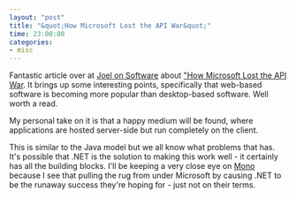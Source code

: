 ```yaml
---
layout: "post"
title: "&quot;How Microsoft Lost the API War&quot;"
time: 23:00:00
categories: 
- misc
---
```

Fantastic article over at <a href="http://www.joelonsoftware.com/">Joel on Software</a> about <a href="http://www.joelonsoftware.com/articles/APIWar.html">"How Microsoft Lost the API War</a>. It brings up some interesting points, specifically that web-based software is becoming more popular than desktop-based software. Well worth a read.

My personal take on it is that a happy medium will be found, where applications are hosted server-side but run completely on the client.

This is similar to the Java model but we all know what problems that has. It's possible that .NET is the solution to making this work well - it certainly has all the building blocks. I'll be keeping a very close eye on <a href="http://www.go-mono.com/">Mono</a> because I see that pulling the rug from under Microsoft by causing .NET to be the runaway success they're hoping for - just not on their terms.